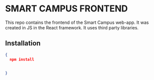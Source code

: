 # SMART CAMPUS FRONTEND

This repo contains the frontend of the Smart Campus web-app.
It was created in JS in the React framework. It uses third party libraries.

## Installation

```json
{
  npm install
  
  
}
```